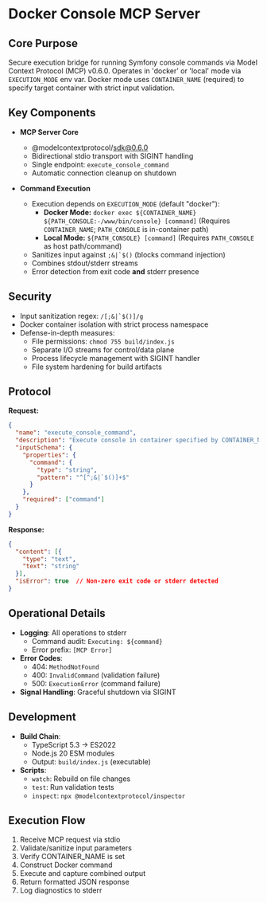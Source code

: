 # Docker Console MCP Server

## Core Purpose
Secure execution bridge for running Symfony console commands via Model Context Protocol (MCP) v0.6.0. Operates in 'docker' or 'local' mode via `EXECUTION_MODE` env var. Docker mode uses `CONTAINER_NAME` (required) to specify target container with strict input validation.

## Key Components
- **MCP Server Core**
  - @modelcontextprotocol/sdk@0.6.0
  - Bidirectional stdio transport with SIGINT handling
  - Single endpoint: `execute_console_command`
  - Automatic connection cleanup on shutdown

- **Command Execution**
  - Execution depends on `EXECUTION_MODE` (default "docker"):
    - **Docker Mode:** `docker exec ${CONTAINER_NAME} ${PATH_CONSOLE:-/www/bin/console} [command]`
      (Requires `CONTAINER_NAME`; `PATH_CONSOLE` is in-container path)
    - **Local Mode:** `${PATH_CONSOLE} [command]`
      (Requires `PATH_CONSOLE` as host path/command)
  - Sanitizes input against ``;&|`$()`` (blocks command injection)
  - Combines stdout/stderr streams
  - Error detection from exit code **and** stderr presence

## Security
- Input sanitization regex: ``/[;&|`$()]/g``
- Docker container isolation with strict process namespace
- Defense-in-depth measures:
  - File permissions: `chmod 755 build/index.js`
  - Separate I/O streams for control/data plane
  - Process lifecycle management with SIGINT handler
  - File system hardening for build artifacts

## Protocol
**Request:**
```json
{
  "name": "execute_console_command",
  "description": "Execute console in container specified by CONTAINER_NAME",
  "inputSchema": {
    "properties": {
      "command": {
        "type": "string",
        "pattern": "^[^;&|`$()]+$"
      }
    },
    "required": ["command"]
  }
}
```

**Response:**
```json
{
  "content": [{
    "type": "text",
    "text": "string"
  }],
  "isError": true  // Non-zero exit code or stderr detected
}
```

## Operational Details
- **Logging**: All operations to stderr
  - Command audit: `Executing: ${command}`
  - Error prefix: `[MCP Error]`
- **Error Codes**:
  - 404: `MethodNotFound`
  - 400: `InvalidCommand` (validation failure)
  - 500: `ExecutionError` (command failure)
- **Signal Handling**: Graceful shutdown via SIGINT

## Development
- **Build Chain**:
  - TypeScript 5.3 → ES2022
  - Node.js 20 ESM modules
  - Output: `build/index.js` (executable)
- **Scripts**:
  - `watch`: Rebuild on file changes
  - `test`: Run validation tests
  - `inspect`: `npx @modelcontextprotocol/inspector`

## Execution Flow
1. Receive MCP request via stdio
2. Validate/sanitize input parameters
3. Verify CONTAINER_NAME is set
4. Construct Docker command
5. Execute and capture combined output
6. Return formatted JSON response
7. Log diagnostics to stderr
